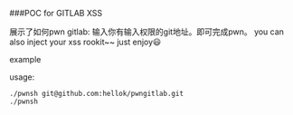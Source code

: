 ###POC for GITLAB XSS

展示了如何pwn gitlab:
输入你有输入权限的git地址。即可完成pwn。
you can also inject your xss rookit~~
just enjoy:smiley:

example

usage:

	./pwnsh git@github.com:hellok/pwngitlab.git
	./pwnsh 